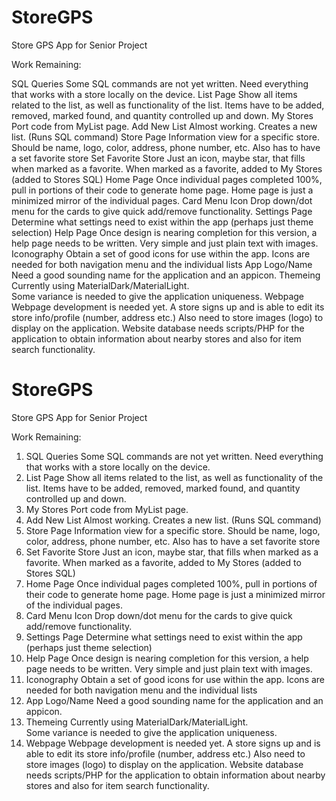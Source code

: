 # StoreGPS
Store GPS App for Senior Project

Work Remaining:

SQL Queries
    Some SQL commands are not yet written.  Need everything that works with a store locally on the device.
List Page 
    Show all items related to the list, as well as functionality of the list.
    Items have to be added, removed, marked found, and quantity controlled up and down.
My Stores
    Port code from MyList page.
Add New List
    Almost working. Creates a new list. (Runs SQL command)
Store Page
    Information view for a specific store.
    Should be name, logo, color, address, phone number, etc.
    Also has to have a set favorite store
Set Favorite Store
    Just an icon, maybe star, that fills when marked as a favorite.
    When marked as a favorite, added to My Stores (added to Stores SQL)
Home Page
    Once individual pages completed 100%, pull in portions of their code to generate home page.
    Home page is just a minimized mirror of the individual pages.
Card Menu Icon
    Drop down/dot menu for the cards to give quick add/remove functionality. 
Settings Page
    Determine what settings need to exist within the app (perhaps just theme selection)
Help Page
    Once design is nearing completion for this version, a help page needs to be written.
    Very simple and just plain text with images.
Iconography
    Obtain a set of good icons for use within the app.
    Icons are needed for both navigation menu and the individual lists
App Logo/Name
    Need a good sounding name for the application and an appicon.
Themeing
    Currently using MaterialDark/MaterialLight.  
    Some variance is needed to give the application uniqueness. 
Webpage
    Webpage development is needed yet.
    A store signs up and is able to edit its store info/profile (number, address etc.)
    Also need to store images (logo) to display on the application.
    Website database needs scripts/PHP for the application to obtain information about
      nearby stores and also for item search functionality.
    
    
# StoreGPS
Store GPS App for Senior Project

Work Remaining:

 1. SQL Queries
        Some SQL commands are not yet written.  Need everything that works with a store locally on the device.
 2. List Page 
        Show all items related to the list, as well as functionality of the list.
        Items have to be added, removed, marked found, and quantity controlled up and down.
 3. My Stores
        Port code from MyList page.
 4. Add New List
        Almost working. Creates a new list. (Runs SQL command)
 5. Store Page
        Information view for a specific store.
        Should be name, logo, color, address, phone number, etc.
        Also has to have a set favorite store
 6. Set Favorite Store
        Just an icon, maybe star, that fills when marked as a favorite.
        When marked as a favorite, added to My Stores (added to Stores SQL)
 7. Home Page
        Once individual pages completed 100%, pull in portions of their code to generate home page.
        Home page is just a minimized mirror of the individual pages.
 8. Card Menu Icon
        Drop down/dot menu for the cards to give quick add/remove functionality.
 9. Settings Page
        Determine what settings need to exist within the app (perhaps just theme selection)
 10. Help Page
         Once design is nearing completion for this version, a help page needs to be written.
         Very simple and just plain text with images.
 11. Iconography
         Obtain a set of good icons for use within the app.
         Icons are needed for both navigation menu and the individual lists
 12. App Logo/Name
         Need a good sounding name for the application and an appicon.
 13. Themeing
         Currently using MaterialDark/MaterialLight.  
         Some variance is needed to give the application uniqueness.
 14. Webpage
         Webpage development is needed yet.
         A store signs up and is able to edit its store info/profile (number, address etc.)
         Also need to store images (logo) to display on the application.
         Website database needs scripts/PHP for the application to obtain information about
           nearby stores and also for item search functionality.

    
    
